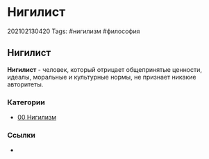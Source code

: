# Нигилист

202102130420 Tags: \#нигилизм \#философия

## Нигилист

**Нигилист** - человек, который отрицает общепринятые ценности, идеалы, моральные и культурные нормы, не признает никакие авторитеты.

### Категории

* [00 Нигилизм](00-nigilizm.md)

### Ссылки

-

